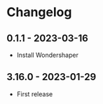 # Changelog

## 0.1.1 - 2023-03-16

* Install Wondershaper

## 3.16.0 - 2023-01-29

* First release
